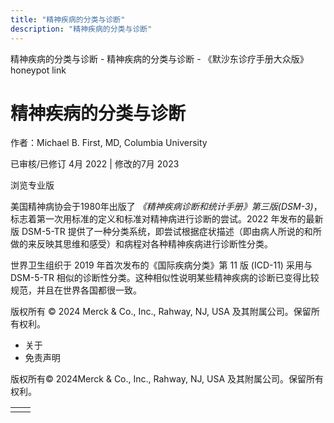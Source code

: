 ```yaml
---
title: "精神疾病的分类与诊断"
description: "精神疾病的分类与诊断"
---
```


﻿精神疾病的分类与诊断 \- 精神疾病的分类与诊断 \- 《默沙东诊疗手册大众版》 honeypot link

# 精神疾病的分类与诊断

作者：Michael B. First, MD, Columbia University

已审核/已修订 4月 2022 \| 修改的7月 2023

浏览专业版

美国精神病协会于1980年出版了 _《精神疾病诊断和统计手册》第三版(DSM-3)_，标志着第一次用标准的定义和标准对精神病进行诊断的尝试。2022 年发布的最新版 DSM-5-TR 提供了一种分类系统，即尝试根据症状描述（即由病人所说的和所做的来反映其思维和感受）和病程对各种精神疾病进行诊断性分类。

世界卫生组织于 2019 年首次发布的《国际疾病分类》第 11 版 (ICD-11) 采用与 DSM-5-TR 相似的诊断性分类。这种相似性说明某些精神疾病的诊断已变得比较规范，并且在世界各国都很一致。



版权所有 © 2024
Merck & Co., Inc., Rahway, NJ, USA 及其附属公司。保留所有权利。

- 关于
- 免责声明

版权所有© 2024Merck & Co., Inc., Rahway, NJ, USA 及其附属公司。保留所有权利。

|     |     |
| --- | --- |
|  |  |